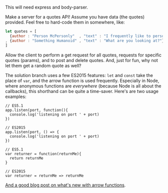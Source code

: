 This will need express and body-parser.

Make a server for a quotes API! Assume you have data (the quotes) provided.
Feel free to hard-code them in somewhere, like:

```javascript
let quotes = [
  {author : "Person McPersonly"  , "text" : "I frequently like to person around."}
, {author : "Something Humanoid" , "text" : "What are you looking at?"}
]
```

Allow the client to perform a get request for all quotes, requests for specific quotes
(params), and to post and delete quotes. And, just for fun, why not let them get a
random quote as well?

The solution branch uses a few ES2015 features: `let` and `const` take the place of `var`,
and the arrow function is used frequently. Especially in Node, where anonymous functions
are _everywhere_ (because Node is all about the callbacks), this shorthand can be quite a
time-saver. Here's are two usage examples:

```
// ES5.1
app.listen(port, function(){
  console.log('listening on port ' + port)
})

// ES2015
app.listen(port, () => {
  console.log('listening on port ' + port)
})

// ES5.1
var returner = function(returnMe){
  return returnMe
}

// ES2015
var returner = returnMe => returnMe
```

[And a good blog post on what's new with arrow functions](https://www.nczonline.net/blog/2013/09/10/understanding-ecmascript-6-arrow-functions/).
